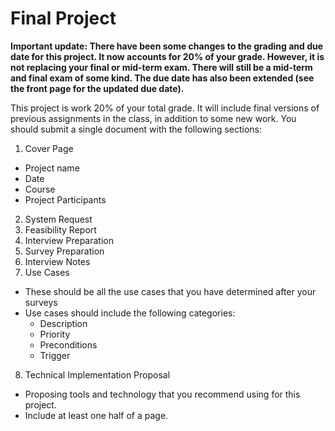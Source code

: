 # Final Project

**Important update: There have been some changes to the grading and due date for this project.  It now accounts for 20% of your grade.  However, it is not replacing your final or mid-term exam.  There will still be a mid-term and final exam of some kind.  The due date has also been extended (see the front page for the updated due date).**

This project is work 20% of your total grade.  It will include final versions of previous assignments in the class, in addition to some new work.  You should submit a single document with the following sections:

1. Cover Page
  * Project name
  * Date
  * Course
  * Project Participants
2. System Request
3. Feasibility Report
4. Interview Preparation
5. Survey Preparation
6. Interview Notes
7. Use Cases
  * These should be all the use cases that you have determined after your surveys
  * Use cases should include the following categories:
    * Description
    * Priority
    * Preconditions
    * Trigger
8. Technical Implementation Proposal
  * Proposing tools and technology that you recommend using for this project.
  * Include at least one half of a page.
